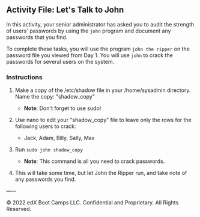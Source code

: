 ## Activity File: Let's Talk to John

In this activity, your senior administrator has asked you to audit the strength of users' passwords by using the `john` program and document any passwords that you find.

To complete these tasks, you will use the program `john the ripper` on the password file you viewed from Day 1. You will use `john` to crack the passwords for several users on the system. 

### Instructions

1. Make a copy of the /etc/shadow file in your /home/sysadmin directory.  Name the copy: "shadow_copy"

    - **Note**: Don't forget to use sudo!
  
2. Use nano to edit your "shadow_copy" file to leave only the rows for the following users to crack:

      - Jack, Adam, Billy, Sally, Max

3. Run `sudo john shadow_copy`
     - **Note**: This command is all you need to crack passwords.

4. This will take some time, but let John the Ripper run, and take note of any passwords you find.

—--

© 2022 edX Boot Camps LLC. Confidential and Proprietary. All Rights Reserved.

